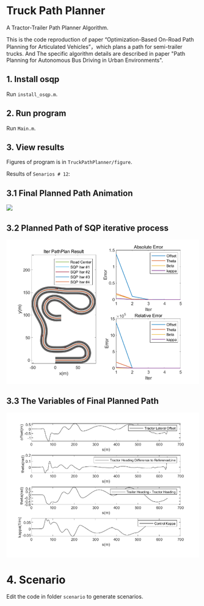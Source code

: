 # Truck Path Planner

A Tractor-Trailer Path Planner Algorithm. 

This is the code reproduction of paper “Optimization-Based On-Road Path Planning for Articulated Vehicles”，which plans a path for semi-trailer trucks. And The specific algorithm details are described in paper "Path Planning for Autonomous Bus Driving in Urban Environments".

## 1. Install osqp

Run `install_osqp.m`.

## 2. Run program

Run `Main.m`.

## 3. View results

Figures of program is in `TruckPathPlanner/figure`.

Results of `Senarios # 12`:

## 3.1 Final Planned Path Animation 

![](https://github.com/mpt0816/TruckPlanner-SQP/blob/main/figure/scenario%2312%23S-turn.gif)

## 3.2 Planned Path of SQP  iterative process

![](https://github.com/mpt0816/TruckPlanner-SQP/blob/main/figure/scenario%2312%23S-turn-IterPathPlan.png)

## 3.3 The Variables of Final Planned Path 

![](https://github.com/mpt0816/TruckPlanner-SQP/blob/main/figure/scenario%2312%23S-turn-Variables.png)

# 4. Scenario

Edit the code in folder `scenario` to generate scenarios. 
